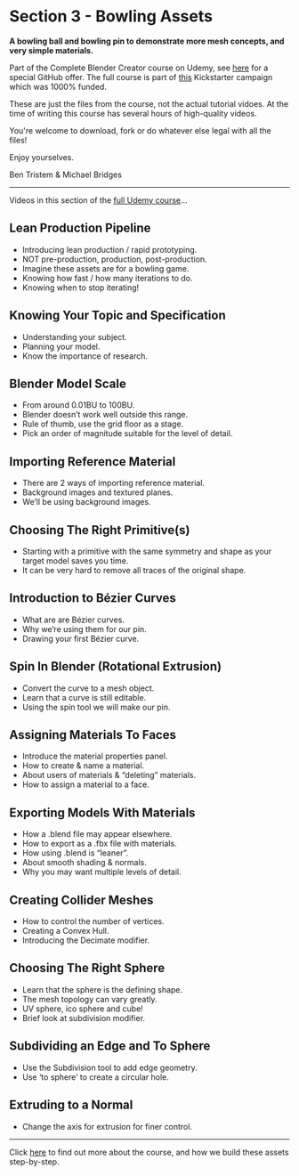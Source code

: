 # Section 3 - Bowling Assets
**A bowling ball and bowling pin to demonstrate more mesh concepts, and very simple materials.**

Part of the Complete Blender Creator course on Udemy, see [here](https://www.udemy.com/blendertutorial/?couponCode=GitHubSpecial) for a special GitHub offer. The full course is part of [this](https://www.kickstarter.com/projects/bentristem/how-to-create-3d-assets-using-blender-online-cours) Kickstarter campaign which was 1000% funded.

These are just the files from the course, not the actual tutorial vidoes. At the time of writing this course has several hours of high-quality videos.

You're welcome to download, fork or do whatever else legal with all the files!

Enjoy yourselves.

Ben Tristem & Michael Bridges

----
Videos in this section of the [full Udemy course](https://www.udemy.com/blendertutorial/?couponCode=GitHubSpecial)...

## Lean Production Pipeline
* Introducing lean production / rapid prototyping.
* NOT pre-production, production, post-production.
* Imagine these assets are for a bowling game.
* Knowing how fast / how many iterations to do.
* Knowing when to stop iterating!

## Knowing Your Topic and Specification
* Understanding your subject.
* Planning your model.
* Know the importance of research.

## Blender Model Scale
* From around 0.01BU to 100BU.
* Blender doesn’t work well outside this range.
* Rule of thumb, use the grid floor as a stage.
* Pick an order of magnitude suitable for the level of detail.

## Importing Reference Material
* There are 2 ways of importing reference material.
* Background images and textured planes.
* We’ll be using background images.

## Choosing The Right Primitive(s)
* Starting with a primitive with the same symmetry and shape as your target model saves you time.
* It can be very hard to remove all traces of the original shape.

## Introduction to Bézier Curves
* What are are Bézier curves.
* Why we’re using them for our pin.
* Drawing your first Bézier curve.

## Spin In Blender (Rotational Extrusion)
* Convert the curve to a mesh object.
* Learn that a curve is still editable.
* Using the spin tool we will make our pin.

## Assigning Materials To Faces
* Introduce the material properties panel.
* How to create & name a material.
* About users of materials & “deleting” materials.
* How to assign a material to a face.

## Exporting Models With Materials
* How a .blend file may appear elsewhere.
* How to export as a .fbx file with materials.
* How using .blend is “leaner”.
* About smooth shading & normals.
* Why you may want multiple levels of detail.

## Creating Collider Meshes
* How to control the number of vertices.
* Creating a Convex Hull.
* Introducing the Decimate modifier.

## Choosing The Right Sphere
* Learn that the sphere is the defining shape.
* The mesh topology can vary greatly.
* UV sphere, ico sphere and cube!
* Brief look at subdivision modifier.

## Subdividing an Edge and To Sphere
* Use the Subdivision tool to add edge geometry.
* Use ‘to sphere’ to create a circular hole.

## Extruding to a Normal
* Change the axis for extrusion for finer control.

---
Click [here](https://www.udemy.com/blendertutorial/?couponCode=GitHubSpecial) to find out more about the course, and how we build these assets step-by-step.